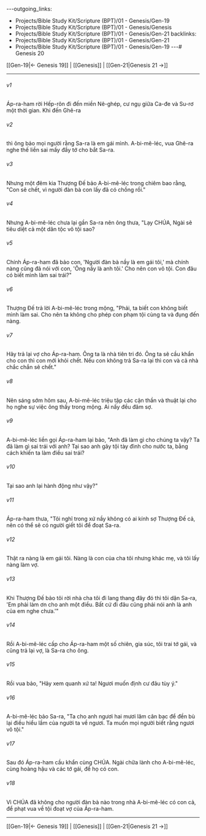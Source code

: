 ---outgoing_links:
  - Projects/Bible Study Kit/Scripture (BPT)/01 - Genesis/Gen-19
  - Projects/Bible Study Kit/Scripture (BPT)/01 - Genesis/Genesis
  - Projects/Bible Study Kit/Scripture (BPT)/01 - Genesis/Gen-21
backlinks:
  - Projects/Bible Study Kit/Scripture (BPT)/01 - Genesis/Gen-21
  - Projects/Bible Study Kit/Scripture (BPT)/01 - Genesis/Gen-19
---# Genesis 20

[[Gen-19|← Genesis 19]] | [[Genesis]] | [[Gen-21|Genesis 21 →]]
***



###### v1 
Áp-ra-ham rời Hếp-rôn đi đến miền Nê-ghép, cư ngụ giữa Ca-đe và Su-rơ một thời gian. Khi đến Ghê-ra 

###### v2 
thì ông bảo mọi người rằng Sa-ra là em gái mình. A-bi-mê-léc, vua Ghê-ra nghe thế liền sai mấy đầy tớ cho bắt Sa-ra. 

###### v3 
Nhưng một đêm kia Thượng Đế bảo A-bi-mê-léc trong chiêm bao rằng, "Con sẽ chết, vì người đàn bà con lấy đã có chồng rồi." 

###### v4 
Nhưng A-bi-mê-léc chưa lại gần Sa-ra nên ông thưa, "Lạy CHÚA, Ngài sẽ tiêu diệt cả một dân tộc vô tội sao? 

###### v5 
Chính Áp-ra-ham đã bảo con, 'Người đàn bà nầy là em gái tôi,' mà chính nàng cũng đã nói với con, 'Ông nầy là anh tôi.' Cho nên con vô tội. Con đâu có biết mình làm sai trái?" 

###### v6 
Thượng Đế trả lời A-bi-mê-léc trong mộng, "Phải, ta biết con không biết mình làm sai. Cho nên ta không cho phép con phạm tội cùng ta và đụng đến nàng. 

###### v7 
Hãy trả lại vợ cho Áp-ra-ham. Ông ta là nhà tiên tri đó. Ông ta sẽ cầu khẩn cho con thì con mới khỏi chết. Nếu con không trả Sa-ra lại thì con và cả nhà chắc chắn sẽ chết." 

###### v8 
Nên sáng sớm hôm sau, A-bi-mê-léc triệu tập các cận thần và thuật lại cho họ nghe sự việc ông thấy trong mộng. Ai nấy đều đâm sợ. 

###### v9 
A-bi-mê-léc liền gọi Áp-ra-ham lại bảo, "Anh đã làm gì cho chúng ta vậy? Ta đã làm gì sai trái với anh? Tại sao anh gây tội tày đình cho nước ta, bằng cách khiến ta làm điều sai trái? 

###### v10 
Tại sao anh lại hành động như vậy?" 

###### v11 
Áp-ra-ham thưa, "Tôi nghĩ trong xứ nầy không có ai kính sợ Thượng Đế cả, nên có thể sẽ có người giết tôi để đoạt Sa-ra. 

###### v12 
Thật ra nàng là em gái tôi. Nàng là con của cha tôi nhưng khác mẹ, và tôi lấy nàng làm vợ. 

###### v13 
Khi Thượng Đế bảo tôi rời nhà cha tôi đi lang thang đây đó thì tôi dặn Sa-ra, 'Em phải làm ơn cho anh một điều. Bất cứ đi đâu cũng phải nói anh là anh của em nghe chưa.'" 

###### v14 
Rồi A-bi-mê-léc cấp cho Áp-ra-ham một số chiên, gia súc, tôi trai tớ gái, và cũng trả lại vợ, là Sa-ra cho ông. 

###### v15 
Rồi vua bảo, "Hãy xem quanh xứ ta! Ngươi muốn định cư đâu tùy ý." 

###### v16 
A-bi-mê-léc bảo Sa-ra, "Ta cho anh ngươi hai mươi lăm cân bạc để đền bù lại điều hiểu lầm của người ta về ngươi. Ta muốn mọi người biết rằng ngươi vô tội." 

###### v17 
Sau đó Áp-ra-ham cầu khẩn cùng CHÚA. Ngài chữa lành cho A-bi-mê-léc, cùng hoàng hậu và các tớ gái, để họ có con. 

###### v18 
Vì CHÚA đã không cho người đàn bà nào trong nhà A-bi-mê-léc có con cả, để phạt vua về tội đoạt vợ của Áp-ra-ham.

***
[[Gen-19|← Genesis 19]] | [[Genesis]] | [[Gen-21|Genesis 21 →]]
